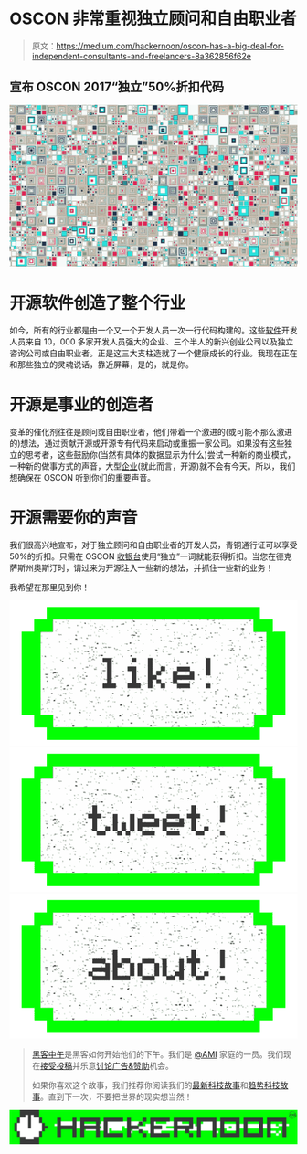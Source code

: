# OSCON 非常重视独立顾问和自由职业者

> 原文：<https://medium.com/hackernoon/oscon-has-a-big-deal-for-independent-consultants-and-freelancers-8a362856f62e>

## 宣布 OSCON 2017“独立”50%折扣代码

![](img/50d53712902ec405f7a1acb70c99f831.png)

# 开源软件创造了整个行业

如今，所有的行业都是由一个又一个开发人员一次一行代码构建的。这些[软件](https://hackernoon.com/tagged/software)开发人员来自 10，000 多家开发人员强大的企业、三个半人的新兴创业公司以及独立咨询公司或自由职业者。正是这三大支柱造就了一个健康成长的行业。我现在正在和那些独立的灵魂说话，靠近屏幕，是的，就是你。

# 开源是事业的创造者

变革的催化剂往往是顾问或自由职业者，他们带着一个激进的(或可能不那么激进的)想法，通过贡献开源或开源专有代码来启动或重振一家公司。如果没有这些独立的思考者，这些鼓励你(当然有具体的数据显示为什么)尝试一种新的商业模式，一种新的做事方式的声音，大型[企业](https://hackernoon.com/tagged/business)(就此而言，开源)就不会有今天。所以，我们想确保在 OSCON 听到你们的重要声音。

# 开源需要你的声音

我们很高兴地宣布，对于独立顾问和自由职业者的开发人员，青铜通行证可以享受 50%的折扣。只需在 OSCON [收银台](https://conferences.oreilly.com/oscon/oscon-tx/public/register)使用“独立”一词就能获得折扣。当您在德克萨斯州奥斯汀时，请过来为开源注入一些新的想法，并抓住一些新的业务！

我希望在那里见到你！

[![](img/50ef4044ecd4e250b5d50f368b775d38.png)](http://bit.ly/HackernoonFB)[![](img/979d9a46439d5aebbdcdca574e21dc81.png)](https://goo.gl/k7XYbx)[![](img/2930ba6bd2c12218fdbbf7e02c8746ff.png)](https://goo.gl/4ofytp)

> [黑客中午](http://bit.ly/Hackernoon)是黑客如何开始他们的下午。我们是 [@AMI](http://bit.ly/atAMIatAMI) 家庭的一员。我们现在[接受投稿](http://bit.ly/hackernoonsubmission)并乐意[讨论广告&赞助](mailto:partners@amipublications.com)机会。
> 
> 如果你喜欢这个故事，我们推荐你阅读我们的[最新科技故事](http://bit.ly/hackernoonlatestt)和[趋势科技故事](https://hackernoon.com/trending)。直到下一次，不要把世界的现实想当然！

![](img/be0ca55ba73a573dce11effb2ee80d56.png)